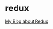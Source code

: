 # redux

<a href="https://medium.com/@rizkidarmawan.0402102/why-redux-is-useful-236b9d80703a">My Blog about Redux</a>
